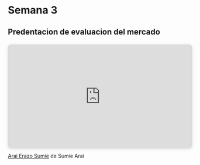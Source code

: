 # Semana 3

## Predentacion de evaluacion del mercado

<div style="position: relative; width: 100%; height: 0; padding-top: 56.2500%;
 padding-bottom: 0; box-shadow: 0 2px 8px 0 rgba(63,69,81,0.16); margin-top: 1.6em; margin-bottom: 0.9em; overflow: hidden;
 border-radius: 8px; will-change: transform;">
  <iframe loading="lazy" style="position: absolute; width: 100%; height: 100%; top: 0; left: 0; border: none; padding: 0;margin: 0;"
    src="https://www.canva.com/design/DAGz8D9DyIs/GpQ3oXZuFMjIZf6-2DFEzw/view?embed" allowfullscreen="allowfullscreen" allow="fullscreen">
  </iframe>
</div>
<a href="https:&#x2F;&#x2F;www.canva.com&#x2F;design&#x2F;DAGz8D9DyIs&#x2F;GpQ3oXZuFMjIZf6-2DFEzw&#x2F;view?utm_content=DAGz8D9DyIs&amp;utm_campaign=designshare&amp;utm_medium=embeds&amp;utm_source=link" target="_blank" rel="noopener">Arai Erazo Sumie</a> de Sumie Arai